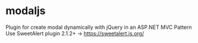 # modaljs
Plugin for create modal dynamically with jQuery in an ASP.NET MVC Pattern 
Use SweetAlert plugin 2.1.2+ -> https://sweetalert.js.org/

